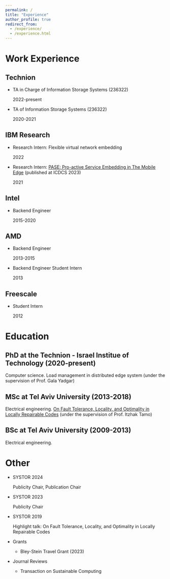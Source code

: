 ```yaml
---
permalink: /
title: "Experience"
author_profile: true
redirect_from: 
  - /experience/
  - /experience.html
---
```


Work Experience
=========
Technion
------
* TA in Charge of Information Storage Systems (236322)

    2022-present
* TA of Information Storage Systems (236322)

  2020-2021

IBM Research
-----
* Research Intern: Flexible virtual network embedding

  2022
* Research Intern: [PASE: Pro-active Service Embedding in The Mobile Edge](https://kolosov.cswp.cs.technion.ac.il/wp-content/uploads/sites/156/2023/08/PASE_ICDCS_23__arxiv_.pdf) (published at ICDCS 2023)

  2021

Intel 
--------
* Backend Engineer

  2015-2020

AMD
--------
* Backend Engineer

  2013-2015
* Backend Engineer Student Intern

  2013

Freescale
---------
* Student Intern

  2012


Education
==========
PhD at the Technion - Israel Institue of Technology (2020-present)
---------
Computer science.
Load management in distributed edge system (under the supervision of Prof. Gala Yadgar)

MSc at Tel Aviv University (2013-2018)
----------------
Electrical engineering.
[On Fault Tolerance, Locality, and Optimality in Locally Repairable Codes](https://doi.org/10.1145/3381832) (under the supervision of Prof. Itzhak Tamo)

BSc at Tel Aviv University (2009-2013)
--------------
Electrical engineering.



Other
========
* SYSTOR 2024

  Publicity Chair, Publication Chair
* SYSTOR 2023

  Publicity Chair
* SYSTOR 2019

  Highlight talk: On Fault Tolerance, Locality, and Optimality in Locally Repairable Codes
* Grants
  - Bley-Stein Travel Grant (2023)
* Journal Reviews
  - Transaction on Sustainable Computing

